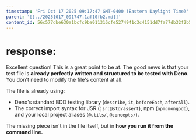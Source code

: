 ```yaml
---
timestamp: 'Fri Oct 17 2025 09:17:47 GMT-0400 (Eastern Daylight Time)'
parent: '[[../20251017_091747.1af10fb2.md]]'
content_id: 56c577dbe630a1bcfc9ba011316cfe5274941c3c4151dd7fa77db32f2b5ac1da
---
```


# response:

Excellent question! This is a great point to be at. The good news is that your test file is **already perfectly written and structured to be tested with Deno.** You don't need to modify the file's content at all.

The file is already using:

* Deno's standard BDD testing library (`describe`, `it`, `beforeEach`, `afterAll`).
* The correct import syntax for JSR (`jsr:@std/assert`), npm (`npm:mongodb`), and your local project aliases (`@utils/`, `@concepts/`).

The missing piece isn't in the file itself, but in **how you run it from the command line.**
